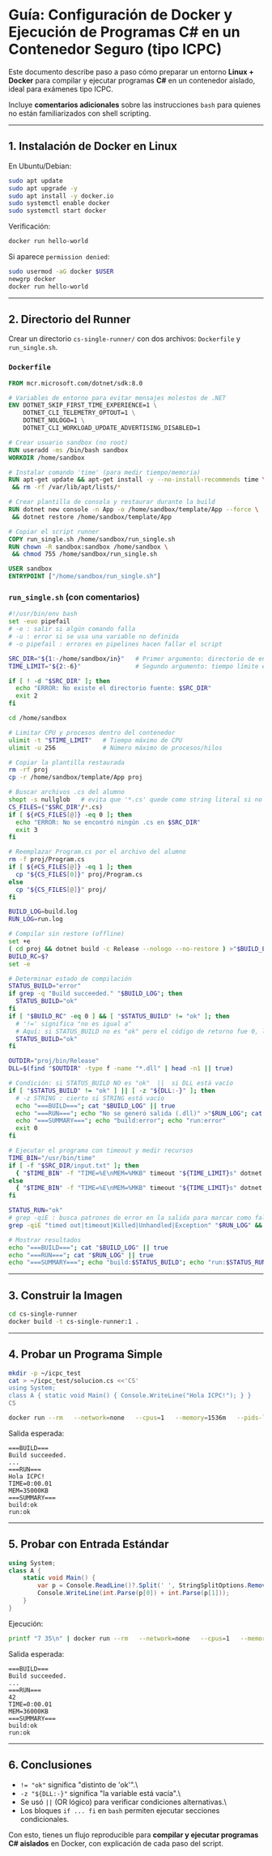 # Guía: Configuración de Docker y Ejecución de Programas C# en un Contenedor Seguro (tipo ICPC)

Este documento describe paso a paso cómo preparar un entorno **Linux +
Docker** para compilar y ejecutar programas **C#** en un contenedor
aislado, ideal para exámenes tipo ICPC.

Incluye **comentarios adicionales** sobre las instrucciones `bash` para
quienes no están familiarizados con shell scripting.

------------------------------------------------------------------------

## 1. Instalación de Docker en Linux

En Ubuntu/Debian:

``` bash
sudo apt update
sudo apt upgrade -y
sudo apt install -y docker.io
sudo systemctl enable docker
sudo systemctl start docker
```

Verificación:

``` bash
docker run hello-world
```

Si aparece `permission denied`:

``` bash
sudo usermod -aG docker $USER
newgrp docker
docker run hello-world
```

------------------------------------------------------------------------

## 2. Directorio del Runner

Crear un directorio `cs-single-runner/` con dos archivos: `Dockerfile` y
`run_single.sh`.

### `Dockerfile`

``` dockerfile
FROM mcr.microsoft.com/dotnet/sdk:8.0

# Variables de entorno para evitar mensajes molestos de .NET
ENV DOTNET_SKIP_FIRST_TIME_EXPERIENCE=1 \
    DOTNET_CLI_TELEMETRY_OPTOUT=1 \
    DOTNET_NOLOGO=1 \
    DOTNET_CLI_WORKLOAD_UPDATE_ADVERTISING_DISABLED=1

# Crear usuario sandbox (no root)
RUN useradd -ms /bin/bash sandbox
WORKDIR /home/sandbox

# Instalar comando 'time' (para medir tiempo/memoria)
RUN apt-get update && apt-get install -y --no-install-recommends time \
 && rm -rf /var/lib/apt/lists/*

# Crear plantilla de consola y restaurar durante la build
RUN dotnet new console -n App -o /home/sandbox/template/App --force \
 && dotnet restore /home/sandbox/template/App

# Copiar el script runner
COPY run_single.sh /home/sandbox/run_single.sh
RUN chown -R sandbox:sandbox /home/sandbox \
 && chmod 755 /home/sandbox/run_single.sh

USER sandbox
ENTRYPOINT ["/home/sandbox/run_single.sh"]
```

### `run_single.sh` (con comentarios)

``` bash
#!/usr/bin/env bash
set -euo pipefail
# -e : salir si algún comando falla
# -u : error si se usa una variable no definida
# -o pipefail : errores en pipelines hacen fallar el script

SRC_DIR="${1:-/home/sandbox/in}"   # Primer argumento: directorio de entrada, o valor por defecto
TIME_LIMIT="${2:-6}"               # Segundo argumento: tiempo límite en segundos, por defecto 6

if [ ! -d "$SRC_DIR" ]; then
  echo "ERROR: No existe el directorio fuente: $SRC_DIR"
  exit 2
fi

cd /home/sandbox

# Limitar CPU y procesos dentro del contenedor
ulimit -t "$TIME_LIMIT"   # Tiempo máximo de CPU
ulimit -u 256             # Número máximo de procesos/hilos

# Copiar la plantilla restaurada
rm -rf proj
cp -r /home/sandbox/template/App proj

# Buscar archivos .cs del alumno
shopt -s nullglob   # evita que '*.cs' quede como string literal si no hay coincidencias
CS_FILES=("$SRC_DIR"/*.cs)
if [ ${#CS_FILES[@]} -eq 0 ]; then
  echo "ERROR: No se encontró ningún .cs en $SRC_DIR"
  exit 3
fi

# Reemplazar Program.cs por el archivo del alumno
rm -f proj/Program.cs
if [ ${#CS_FILES[@]} -eq 1 ]; then
  cp "${CS_FILES[0]}" proj/Program.cs
else
  cp "${CS_FILES[@]}" proj/
fi

BUILD_LOG=build.log
RUN_LOG=run.log

# Compilar sin restore (offline)
set +e
( cd proj && dotnet build -c Release --nologo --no-restore ) >"$BUILD_LOG" 2>&1
BUILD_RC=$?
set -e

# Determinar estado de compilación
STATUS_BUILD="error"
if grep -q "Build succeeded." "$BUILD_LOG"; then
  STATUS_BUILD="ok"
fi
if [ "$BUILD_RC" -eq 0 ] && [ "$STATUS_BUILD" != "ok" ]; then
  # '!=' significa "no es igual a"
  # Aquí: si STATUS_BUILD no es "ok" pero el código de retorno fue 0, lo forzamos a "ok"
  STATUS_BUILD="ok"
fi

OUTDIR="proj/bin/Release"
DLL=$(find "$OUTDIR" -type f -name "*.dll" | head -n1 || true)

# Condición: si STATUS_BUILD NO es "ok"  ||  si DLL está vacío
if [ "$STATUS_BUILD" != "ok" ] || [ -z "${DLL:-}" ]; then
  # -z STRING : cierto si STRING está vacío
  echo "===BUILD==="; cat "$BUILD_LOG" || true
  echo "===RUN==="; echo "No se generó salida (.dll)" >"$RUN_LOG"; cat "$RUN_LOG"
  echo "===SUMMARY==="; echo "build:error"; echo "run:error"
  exit 0
fi

# Ejecutar el programa con timeout y medir recursos
TIME_BIN="/usr/bin/time"
if [ -f "$SRC_DIR/input.txt" ]; then
  { "$TIME_BIN" -f "TIME=%E\nMEM=%MKB" timeout "${TIME_LIMIT}s" dotnet "$DLL" < "$SRC_DIR/input.txt"; } >"$RUN_LOG" 2>&1 || true
else
  { "$TIME_BIN" -f "TIME=%E\nMEM=%MKB" timeout "${TIME_LIMIT}s" dotnet "$DLL"; } >"$RUN_LOG" 2>&1 || true
fi

STATUS_RUN="ok"
# grep -qiE : busca patrones de error en la salida para marcar como fallo
grep -qiE "timed out|timeout|Killed|Unhandled|Exception" "$RUN_LOG" && STATUS_RUN="error"

# Mostrar resultados
echo "===BUILD==="; cat "$BUILD_LOG" || true
echo "===RUN==="; cat "$RUN_LOG" || true
echo "===SUMMARY==="; echo "build:$STATUS_BUILD"; echo "run:$STATUS_RUN"
```

------------------------------------------------------------------------

## 3. Construir la Imagen

``` bash
cd cs-single-runner
docker build -t cs-single-runner:1 .
```

------------------------------------------------------------------------

## 4. Probar un Programa Simple

``` bash
mkdir -p ~/icpc_test
cat > ~/icpc_test/solucion.cs <<'CS'
using System;
class A { static void Main() { Console.WriteLine("Hola ICPC!"); } }
CS

docker run --rm   --network=none   --cpus=1   --memory=1536m   --pids-limit=256   -v ~/icpc_test:/home/sandbox/in:ro   cs-single-runner:1 /home/sandbox/in 6
```

Salida esperada:

    ===BUILD===
    Build succeeded.
    ...
    ===RUN===
    Hola ICPC!
    TIME=0:00.01
    MEM=35000KB
    ===SUMMARY===
    build:ok
    run:ok

------------------------------------------------------------------------

## 5. Probar con Entrada Estándar

``` csharp
using System;
class A {
    static void Main() {
        var p = Console.ReadLine()?.Split(' ', StringSplitOptions.RemoveEmptyEntries);
        Console.WriteLine(int.Parse(p[0]) + int.Parse(p[1]));
    }
}
```

Ejecución:

``` bash
printf "7 35\n" | docker run --rm   --network=none   --cpus=1   --memory=1536m   --pids-limit=256   -i   -v ~/icpc_test:/home/sandbox/in:ro   cs-single-runner:1 /home/sandbox/in 6
```

Salida esperada:

    ===BUILD===
    Build succeeded.
    ...
    ===RUN===
    42
    TIME=0:00.01
    MEM=36000KB
    ===SUMMARY===
    build:ok
    run:ok

------------------------------------------------------------------------

## 6. Conclusiones

-   `!= "ok"` significa "distinto de 'ok'".\
-   `-z "${DLL:-}"` significa "la variable está vacía".\
-   Se usó `||` (OR lógico) para verificar condiciones alternativas.\
-   Los bloques `if ... fi` en `bash` permiten ejecutar secciones
    condicionales.

Con esto, tienes un flujo reproducible para **compilar y ejecutar
programas C# aislados** en Docker, con explicación de cada paso del
script.
